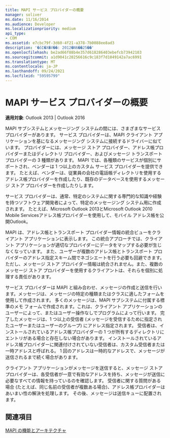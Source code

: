 ```yaml
---
title: MAPI サービス プロバイダーの概要
manager: soliver
ms.date: 11/16/2014
ms.audience: Developer
ms.localizationpriority: medium
api_type:
- COM
ms.assetid: e7cbc79f-3d60-4f21-a378-7b0088ee8ad3
description: '�ŏI�X�V��: 2012�N6��25��'
ms.openlocfilehash: be2ad66f88b4e357d618286403ebefcb73942103
ms.sourcegitcommit: a1d9041c20256616c9c183f7d1049142a7ac6991
ms.translationtype: MT
ms.contentlocale: ja-JP
ms.lasthandoff: 09/24/2021
ms.locfileid: "59595799"
---
```

# <a name="mapi-service-provider-overview"></a>MAPI サービス プロバイダーの概要

  
  
**適用対象**: Outlook 2013 | Outlook 2016 
  
MAPI サブシステムとメッセージング システムの間には、さまざまなサービス プロバイダーがあります。 サービス プロバイダーは、MAPI クライアント アプリケーションを基になるメッセージング システムに接続するドライバーに似ています。 プロバイダーには、メッセージ ストア プロバイダー、アドレス帳プロバイダーまたはディレクトリ プロバイダー、およびメッセージ トランスポート プロバイダーの 3 種類があります。 MAPI では、各種類のサービスが個別にサポートされ、ベンダーは 1 つ以上のカスタム サービス プロバイダーを提供できます。 たとえば、ベンダーは、従業員の会社の電話帳ディレクトリを使用するアドレス帳プロバイダーを作成したり、既存のデータベースを使用するメッセージ ストア プロバイダーを作成したりします。
  
サービス プロバイダーは、通常、特定のシステムに関する専門的な知識や経験を持つソフトウェア開発者によって、特定のメッセージング システム用に作成されます。 たとえば、Microsoft Outlook 2013とMicrosoft Outlook 2010 Mobile Servicesアドレス帳プロバイダーを使用して、モバイル アドレス帳を公開Outlook。 
  
MAPI は、アドレス帳とトランスポート プロバイダー情報の統合ビューをクライアント アプリケーションに表示します。 この統合アプローチでは、クライアント アプリケーションが適切なプロバイダーにデータをマップする必要が生じなくなっています。 また、ユーザーが複数のアドレス帳とトランスポート プロバイダーのアドレス指定スキーム間でネゴシエートを行う必要も回避できます。 ただし、メッセージ ストア プロバイダー情報は統合されません。また、複数のメッセージ ストア プロバイダーを使用するクライアントは、それらを個別に処理する責任があります。
  
サービス プロバイダーは MAPI と組み合わせ、メッセージの作成と送信を行います。メッセージは、メッセージの特定の種類またはクラスに適したフォームを使用して作成されます。 多くのメッセージは、MAPI サブシステムに付属する標準のメモ フォームで作成されます。これは、クライアント アプリケーションのユーザーによって、またはユーザー操作なしでプログラムによって行います。 完了したメッセージは、1 つ以上の受信者 (メッセージを受信するために指定されたユーザーまたはユーザーのグループ) にアドレス指定されます。 受信者は、インストールされているアドレス帳プロバイダーの 1 つが所有するディレクトリにエントリがある場合と存在しない場合があります。 インストールされているアドレス帳プロバイダーに関連付けされていない受信者は、カスタム受信者または一時アドレスと呼ばれる。 1 回のアドレスは一時的なアドレスで、メッセージが送信されるまで続く場合があります。 
  
クライアント アプリケーションがメッセージを送信すると、メッセージ ストア プロバイダーは、各受信者が一意で有効なアドレスを持ち、メッセージが送信に必要なすべての情報を持っているのを確認します。 受信者に関する質問がある場合 (たとえば、同じ名前の受信者が複数ある場合)、アドレス帳プロバイダーはあいまい性の解決を処理します。 その後、メッセージは送信キューに配置されます。 
  
## <a name="see-also"></a>関連項目



[MAPI の機能とアーキテクチャ](mapi-features-and-architecture.md)

